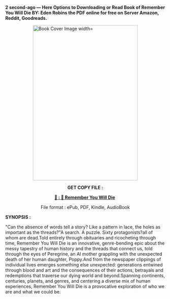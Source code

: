 <p><strong>2 second-ago &mdash; Here Options to Downloading or Read Book of Remember You Will Die BY: Eden  Robins the PDF online for free on Server Amazon, Reddit, Goodreads.</strong></p><p><a href="https://uk.ebookarea.xyz/?book=203751806-remember-you-will-die"><img style="display: block; margin-left: auto; margin-right: auto;" src="https://i.gr-assets.com/images/S/compressed.photo.goodreads.com/books/1705645794l/203751806.jpg" alt="Book Cover Image width=" width="330" height="488" /></a></p><p style="text-align: center;"><strong>GET COPY FILE :</strong></p><p style="text-align: center;"><strong><a href="https://uk.ebookarea.xyz/?book=203751806-remember-you-will-die" target="_blank" rel="noopener">📢 : 🔗 Remember You Will Die</a>&nbsp;</strong></p><p style="text-align: center;">File format : ePub, PDF, Kindle, AudioBook</p><p><strong>SYNOPSIS :</strong></p><p>"Can the absence of words tell a story? Like a pattern in lace, the holes as important as the threads?"A search. A puzzle. Sixty protagonists?all of whom are dead.Told entirely through obituaries and ricocheting through time, Remember You Will Die is an innovative, genre-bending epic about the messy tapestry of human history and the threads that connect us, told through the eyes of Peregrine, an AI mother grappling with the unexpected death of her human daughter, Poppy.And from the newspaper clippings of individual lives emerges something else unexpected: generations entwined through blood and art and the consequences of their actions, betrayals and redemptions that traverse our dying world and beyond.Spanning continents, centuries, planets, and genres, and centering a diverse mix of human experiences, Remember You Will Die is a provocative exploration of who we are and what we could be.</p>
